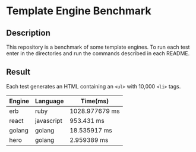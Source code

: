# Template Engine Benchmark

## Description

This repository is a benchmark of some template engines. To run each test enter in the directories and run the commands described in each README.

## Result

Each test generates an HTML containing an `<ul>` with 10,000 `<li>` tags.

| Engine | Language | Time(ms) |
|--|--|--|
| erb | ruby | 1028.977679 ms |
| react | javascript | 953.431 ms |
| golang | golang | 18.535917 ms |
| hero | golang | 2.959389 ms |
